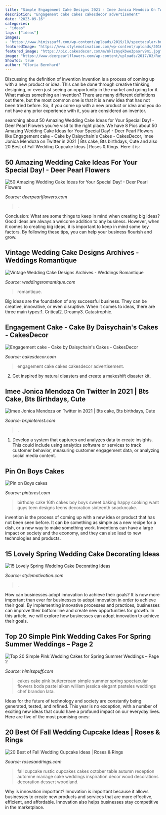 ```yaml
---
title: "Simple Engagement Cake Designs 2021 - Imee Jonica Mendoza On Twitter In 2021"
description: "Engagement cake cakes cakesdecor advertisement"
date: "2023-09-16"
categories:
- "ideas"
tags: ["ideas"]
images:
- "https://www.himisspuff.com/wp-content/uploads/2019/10/spectacular-buttercream-wedding-cake-with-pink-flowers.jpg"
featuredImage: "https://www.stylemotivation.com/wp-content/uploads/2016/04/cake-7.jpg"
featured_image: "https://pic.cakesdecor.com/m/nklznyqkbwe3paorv9mi.jpg"
image: "https://www.deerpearlflowers.com/wp-content/uploads/2017/03/Rustic-chic-white-lined-texture-wedding-cake-accented-with-pink-roses-via-Katherine-O’Brien-Photography.jpg"
ShowToc: true
author: "Gloria Bernhard"
---
```



Discussing the definition of invention
Invention is a process of coming up with a new product or idea. This can be done through creative thinking, designing, or even just seeing an opportunity in the market and going for it. What makes something an invention? There are many different definitions out there, but the most common one is that it is a new idea that has not been tried before. So, if you come up with a new product or idea and you do not have any prior experience with it, you are considered an inventor.

	

		
searching about 50 Amazing Wedding Cake Ideas for Your Special Day! - Deer Pearl Flowers you've visit to the right place. We have 8 Pics about 50 Amazing Wedding Cake Ideas for Your Special Day! - Deer Pearl Flowers like Engagement cake - Cake by Daisychain&#039;s Cakes - CakesDecor, Imee Jonica Mendoza on Twitter in 2021 | Bts cake, Bts birthdays, Cute and also 20 Best of Fall Wedding Cupcake Ideas | Roses &amp; Rings. Here it is:
		
    
## 50 Amazing Wedding Cake Ideas For Your Special Day! - Deer Pearl Flowers

<img loading=lazy src="https://www.deerpearlflowers.com/wp-content/uploads/2017/03/Rustic-chic-white-lined-texture-wedding-cake-accented-with-pink-roses-via-Katherine-O’Brien-Photography.jpg" onerror="this.onerror=null;this.src='https://tse4.mm.bing.net/th?id=OIP.Lg35_aDAPUOUfHSkAFElHQHaLH&amp;pid=15.1';" alt="50 Amazing Wedding Cake Ideas for Your Special Day! - Deer Pearl Flowers">

_Source: deerpearlflowers.com_

>. 

	

Conclusion: What are some things to keep in mind when creating big ideas?
Good ideas are always a welcome addition to any business. However, when it comes to creating big ideas, it is important to keep in mind some key factors. By following these tips, you can help your business flourish and grow.

    
## Vintage Wedding Cake Designs Archives - Weddings Romantique

<img loading=lazy src="https://weddingsromantique.com/wp/wp-content/uploads/2012/12/Vintage-wedding-theme-_-wedding-cake.jpg" onerror="this.onerror=null;this.src='https://tse4.mm.bing.net/th?id=OIP.H-8Up7CWUIjdAMPvWL7wWwHaKb&amp;pid=15.1';" alt="Vintage Wedding Cake Designs Archives - Weddings Romantique">

_Source: weddingsromantique.com_

>romantique. 

	

Big ideas are the foundation of any successful business. They can be creative, innovative, or even disruptive. When it comes to ideas, there are three main types:1. Critical2. Dreamy3. Catastrophic.

    
## Engagement Cake - Cake By Daisychain&#039;s Cakes - CakesDecor

<img loading=lazy src="https://pic.cakesdecor.com/m/nklznyqkbwe3paorv9mi.jpg" onerror="this.onerror=null;this.src='https://tse4.mm.bing.net/th?id=OIP.qC7SEa8-l8_31lQEssI3xwHaNx&amp;pid=15.1';" alt="Engagement cake - Cake by Daisychain&#039;s Cakes - CakesDecor">

_Source: cakesdecor.com_

>engagement cake cakes cakesdecor advertisement. 

	

2. Get inspired by natural disasters and create a makeshift disaster kit.

    
## Imee Jonica Mendoza On Twitter In 2021 | Bts Cake, Bts Birthdays, Cute

<img loading=lazy src="https://i.pinimg.com/736x/80/34/a1/8034a15df3c597ea855de24241a0a482.jpg" onerror="this.onerror=null;this.src='https://tse3.mm.bing.net/th?id=OIP.k4NMNAdiFuE22GRgz_vRGgHaJ3&amp;pid=15.1';" alt="Imee Jonica Mendoza on Twitter in 2021 | Bts cake, Bts birthdays, Cute">

_Source: br.pinterest.com_

>. 

	

1. Develop a system that captures and analyzes data to create insights. This could include using analytics software or services to track customer behavior, measuring customer engagement data, or analyzing social media content. 

    
## Pin On Boys Cakes

<img loading=lazy src="https://i.pinimg.com/736x/ba/c2/2f/bac22f00907c238a5a850dc8bf0a4d59--boy-th-birthday-birthday-cakes-for-boys.jpg" onerror="this.onerror=null;this.src='https://tse3.mm.bing.net/th?id=OIP.i2MjMgCVjh5h882Zy3mAAwHaLV&amp;pid=15.1';" alt="Pin on Boys cakes">

_Source: pinterest.com_

>birthday cake 16th cakes boy boys sweet baking happy cooking want guys teen designs teens decoration sixteenth snackncake. 

	

invention is the process of coming up with a new idea or product that has not been seen before. It can be something as simple as a new recipe for a dish, or a new way to make something work. Inventions can have a large impact on society and the economy, and they can also lead to new technologies and products.

    
## 15 Lovely Spring Wedding Cake Decorating Ideas

<img loading=lazy src="https://www.stylemotivation.com/wp-content/uploads/2016/04/cake-7.jpg" onerror="this.onerror=null;this.src='https://tse3.mm.bing.net/th?id=OIP.9AilfPgxNHD28SXTZIOeVQHaLH&amp;pid=15.1';" alt="15 Lovely Spring Wedding Cake Decorating Ideas">

_Source: stylemotivation.com_

>. 

	

How can businesses adopt innovation to achieve their goals?
It is now more important than ever for businesses to adopt innovation in order to achieve their goal. By implementing innovative processes and practices, businesses can improve their bottom line and create new opportunities for growth. In this article, we will explore how businesses can adopt innovation to achieve their goals.

    
## Top 20 Simple Pink Wedding Cakes For Spring Summer Weddings – Page 2

<img loading=lazy src="https://www.himisspuff.com/wp-content/uploads/2019/10/spectacular-buttercream-wedding-cake-with-pink-flowers.jpg" onerror="this.onerror=null;this.src='https://tse1.mm.bing.net/th?id=OIP.EwKZduZRCB1-7FH8iktH7QHaLH&amp;pid=15.1';" alt="Top 20 Simple Pink Wedding Cakes for Spring Summer Weddings – Page 2">

_Source: himisspuff.com_

>cakes cake pink buttercream simple summer spring spectacular flowers boda pastel aiken william jessica elegant pasteles weddings chef brandon lata. 

	

Ideas for the future of technology and society are constantly being generated, tested, and refined. This year is no exception, with a number of exciting new ideas that could have a profound impact on our everyday lives. Here are five of the most promising ones:

    
## 20 Best Of Fall Wedding Cupcake Ideas | Roses &amp; Rings

<img loading=lazy src="http://www.rosesandrings.com/wp-content/uploads/2018/01/rustic-wedding-cupcake-ideas-20.jpg" onerror="this.onerror=null;this.src='https://tse4.mm.bing.net/th?id=OIP.70tjikmEQjjTfyF4k6b-9QHaLH&amp;pid=15.1';" alt="20 Best of Fall Wedding Cupcake Ideas | Roses &amp; Rings">

_Source: rosesandrings.com_

>fall cupcake rustic cupcakes cakes october table autumn reception automne mariage cake weddings inspiration decor wood decorations decoration dessert woodland. 

	

Why is innovation important?
Innovation is important because it allows businesses to create new products and services that are more effective, efficient, and affordable. Innovation also helps businesses stay competitive in the marketplace.

